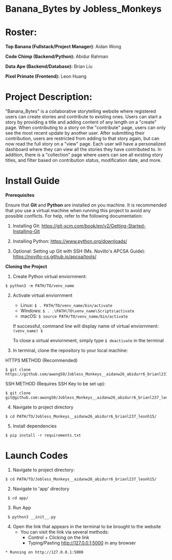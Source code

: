 # Banana_Bytes by Jobless_Monkeys
# Roster:
**Top Banana (Fullstack/Project Manager)**: Aidan Wong 

**Code Chimp (Backend/Python):** Abidur Rahman

**Data Ape (Backend/Database):** Brian Liu

**Pixel Primate (Frontend):** Leon Huang

# Project Description:

"Banana_Bytes" is a collaborative storytelling website where registered users can create stories and contribute to existing ones. Users can start a story by providing a title and adding content of any length on a "create" page. When contributing to a story on the "contribute" page, users can only see the most recent update by another user. After submitting their contribution, users are restricted from adding to that story again, but can now read the full story on a "view" page. Each user will have a personalized dashboard where they can view all the stories they have contributed to. In addition, there is a "collection" page where users can see all existing story titles, and filter based on contribution status, modification date, and more.

# Install Guide

**Prerequisites**

Ensure that **Git** and **Python** are installed on you machine. It is recommended that you use a virtual machine when running this project to avoid any possible conflicts. For help, refer to the following documentation:
   1. Installing Git: https://git-scm.com/book/en/v2/Getting-Started-Installing-Git 
   2. Installing Python: https://www.python.org/downloads/ 

   3. Optional: Setting up Git with SSH (Ms. Novillo's APCSA Guide): https://novillo-cs.github.io/apcsa/tools/ 
         

**Cloning the Project**
1. Create Python virtual enviornment:

```
$ python3 -m PATH/TO/venv_name
```

2. Activate virtual enviornment 

   - Linux: `$ . PATH/TO/venv_name/bin/activate`
   - Windows: `$ . .\PATH\TO\venv_name\Scripts\activate`
   - macOS: `$ source PATH/TO/venv_name/bin/activate`

   If successful, command line will display name of virtual enviornment: `(venv_name) $ `

   To close a virtual enviornment, simply type `$ deactivate` in the terminal


3. In terminal, clone the repository to your local machine: 

HTTPS METHOD (Recommended)

```
$ git clone https://github.com/awong50/Jobless_Monkeys__aidanw26_abidurr6_brianl237_leonh15.git        
```

SSH METHOD (Requires SSH Key to be set up):

```
$ git clone git@github.com:awong50/Jobless_Monkeys__aidanw26_abidurr6_brianl237_leonh15.git
```

4. Navigate to project directory

```
$ cd PATH/TO/Jobless_Monkeys__aidanw26_abidurr6_brianl237_leonh15/
```

5. Install dependencies

```
$ pip install -r requirements.txt
```
        
# Launch Codes

1. Navigate to project directory:

```
$ cd PATH/TO/Jobless_Monkeys__aidanw26_abidurr6_brianl237_leonh15/
```
 
2. Navigate to 'app' directory

```
 $ cd app/
```

3. Run App

```
 $ python3 __init__.py
```
4. Open the link that appears in the terminal to be brought to the website
    - You can visit the link via several methods:
        - Control + Clicking on the link
        - Typing/Pasting http://127.0.0.1:5000 in any browser

```    
* Running on http://127.0.0.1:5000
``` 